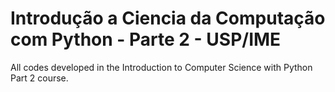 # Introdução a Ciencia da Computação com Python - Parte 2 - USP/IME
All codes developed in the Introduction to Computer Science with Python Part 2 course.
